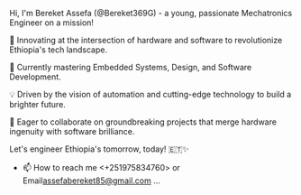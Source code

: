 Hi, I'm Bereket Assefa (@Bereket369G) - a young, passionate Mechatronics Engineer on a mission!

🚀 Innovating at the intersection of hardware and software to revolutionize Ethiopia's tech landscape.

🔧 Currently mastering Embedded Systems, Design, and Software Development.

💡 Driven by the vision of automation and cutting-edge technology to build a brighter future.

🤝 Eager to collaborate on groundbreaking projects that merge hardware ingenuity with software brilliance.

Let's engineer Ethiopia's tomorrow, today! 🇪🇹✨
- 📫 How to reach me <+251975834760> or Email<assefabereket85@gmail.com> ...

<!---
You can click the Preview link to take a look at your changes.
--->
